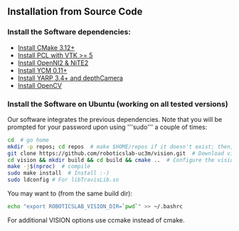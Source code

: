 ## Installation from Source Code

### Install the Software dependencies:

- [Install CMake 3.12+](https://github.com/roboticslab-uc3m/installation-guides/blob/master/install-cmake.md/)
- [Install PCL with VTK >= 5](https://github.com/roboticslab-uc3m/installation-guides/blob/master/install-pcl.md/)
- [Install OpenNI2 & NiTE2](https://github.com/roboticslab-uc3m/installation-guides/blob/master/install-openni-nite.md/)
- [Install YCM 0.11+](https://github.com/roboticslab-uc3m/installation-guides/blob/master/install-ycm.md/)
- [Install YARP 3.4+ and depthCamera](https://github.com/roboticslab-uc3m/installation-guides/blob/master/install-yarp.md#install-additional-yarp-device-depthcamera-ubuntu)
- [Install OpenCV](https://github.com/roboticslab-uc3m/installation-guides/blob/master/install-opencv.md/)

### Install the Software on Ubuntu (working on all tested versions)

Our software integrates the previous dependencies. Note that you will be prompted for your password upon using '''sudo''' a couple of times:

```bash
cd  # go home
mkdir -p repos; cd repos  # make $HOME/repos if it doesn't exist; then, enter it
git clone https://github.com/roboticslab-uc3m/vision.git  # Download vision software from the repository
cd vision && mkdir build && cd build && cmake ..  # Configure the vision software
make -j$(nproc)  # compile
sudo make install  # Install :-)
sudo ldconfig # For libTravisLib.so
```

You may want to (from the same build dir):
```bash
echo "export ROBOTICSLAB_VISION_DIR=`pwd`" >> ~/.bashrc
```

For additional VISION options use ccmake instead of cmake.
